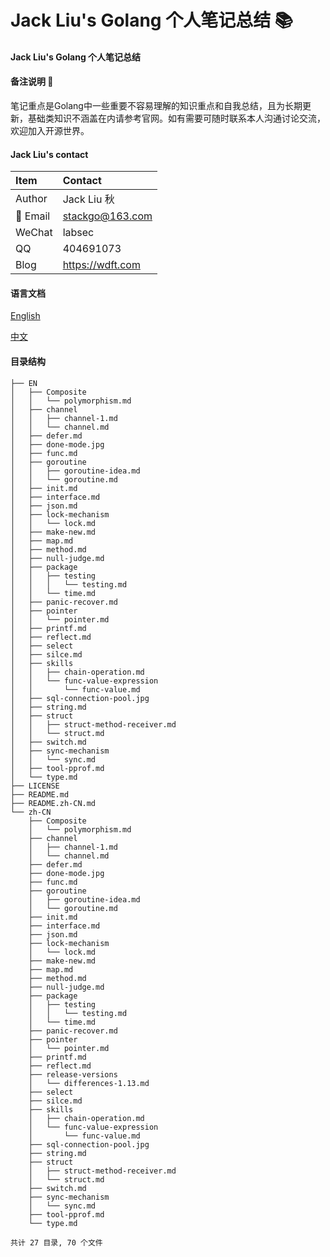 # Jack Liu's Golang 个人笔记总结 📚

#### Jack Liu's Golang 个人笔记总结

#### 备注说明 📝

笔记重点是Golang中一些重要不容易理解的知识重点和自我总结，且为长期更新，基础类知识不涵盖在内请参考官网。如有需要可随时联系本人沟通讨论交流，欢迎加入开源世界。

#### Jack Liu's contact
| Item  | Contact |
| :------ | :---------- |
| Author | Jack Liu 秋 |
| 📧 Email | stackgo@163.com |
| WeChat | labsec |
| QQ | 404691073 |
| Blog | https://wdft.com |

#### 语言文档
[English](EN)

[中文](zh-CN)

#### 目录结构

```
├── EN
│   ├── Composite
│   │   └── polymorphism.md
│   ├── channel
│   │   ├── channel-1.md
│   │   └── channel.md
│   ├── defer.md
│   ├── done-mode.jpg
│   ├── func.md
│   ├── goroutine
│   │   ├── goroutine-idea.md
│   │   └── goroutine.md
│   ├── init.md
│   ├── interface.md
│   ├── json.md
│   ├── lock-mechanism
│   │   └── lock.md
│   ├── make-new.md
│   ├── map.md
│   ├── method.md
│   ├── null-judge.md
│   ├── package
│   │   ├── testing
│   │   │   └── testing.md
│   │   └── time.md
│   ├── panic-recover.md
│   ├── pointer
│   │   └── pointer.md
│   ├── printf.md
│   ├── reflect.md
│   ├── select
│   ├── silce.md
│   ├── skills
│   │   ├── chain-operation.md
│   │   └── func-value-expression
│   │       └── func-value.md
│   ├── sql-connection-pool.jpg
│   ├── string.md
│   ├── struct
│   │   ├── struct-method-receiver.md
│   │   └── struct.md
│   ├── switch.md
│   ├── sync-mechanism
│   │   └── sync.md
│   ├── tool-pprof.md
│   └── type.md
├── LICENSE
├── README.md
├── README.zh-CN.md
└── zh-CN
    ├── Composite
    │   └── polymorphism.md
    ├── channel
    │   ├── channel-1.md
    │   └── channel.md
    ├── defer.md
    ├── done-mode.jpg
    ├── func.md
    ├── goroutine
    │   ├── goroutine-idea.md
    │   └── goroutine.md
    ├── init.md
    ├── interface.md
    ├── json.md
    ├── lock-mechanism
    │   └── lock.md
    ├── make-new.md
    ├── map.md
    ├── method.md
    ├── null-judge.md
    ├── package
    │   ├── testing
    │   │   └── testing.md
    │   └── time.md
    ├── panic-recover.md
    ├── pointer
    │   └── pointer.md
    ├── printf.md
    ├── reflect.md
    ├── release-versions
    │   └── differences-1.13.md
    ├── select
    ├── silce.md
    ├── skills
    │   ├── chain-operation.md
    │   └── func-value-expression
    │       └── func-value.md
    ├── sql-connection-pool.jpg
    ├── string.md
    ├── struct
    │   ├── struct-method-receiver.md
    │   └── struct.md
    ├── switch.md
    ├── sync-mechanism
    │   └── sync.md
    ├── tool-pprof.md
    └── type.md

共计 27 目录, 70 个文件
```
